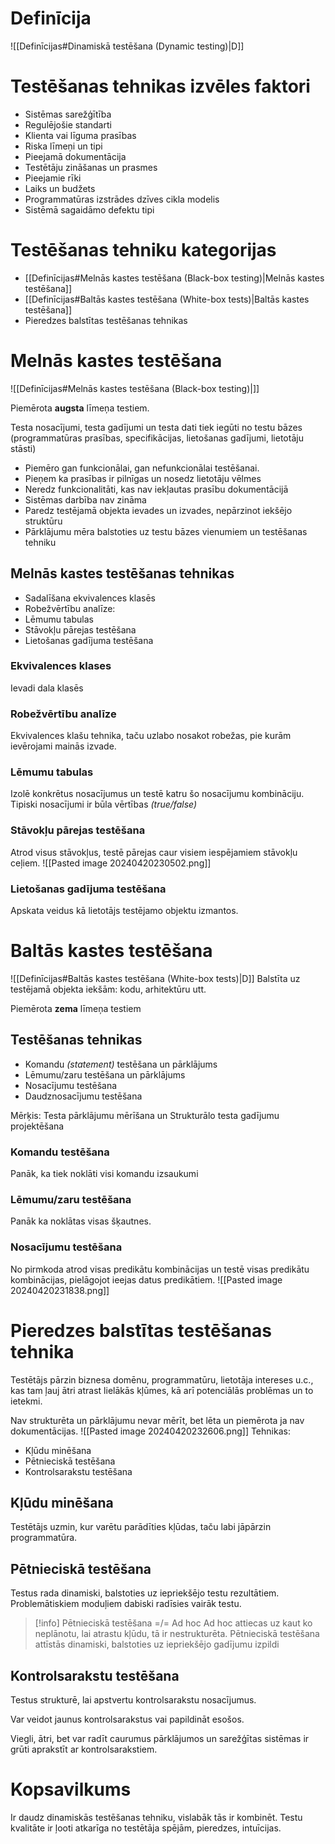 # Definīcija
![[Definīcijas#Dinamiskā testēšana (Dynamic testing)|D]]

# Testēšanas tehnikas izvēles faktori
- Sistēmas sarežģītība
- Regulējošie standarti
- Klienta vai līguma prasības
- Riska līmeņi un tipi
- Pieejamā dokumentācija
- Testētāju zināšanas un prasmes
- Pieejamie rīki
- Laiks un budžets
- Programmatūras izstrādes dzīves cikla modelis
- Sistēmā sagaidāmo defektu tipi

# Testēšanas tehniku kategorijas
- [[Definīcijas#Melnās kastes testēšana (Black-box testing)|Melnās kastes testēšana]]
- [[Definīcijas#Baltās kastes testēšana (White-box tests)|Baltās kastes testēšana]]
- Pieredzes balstītas testēšanas tehnikas

# Melnās kastes testēšana

![[Definīcijas#Melnās kastes testēšana (Black-box testing)|]]

Piemērota **augsta** līmeņa testiem.

Testa nosacījumi, testa gadījumi un testa dati tiek iegūti no testu bāzes (programmatūras prasības, specifikācijas, lietošanas gadījumi, lietotāju stāsti)

- Piemēro gan funkcionālai, gan nefunkcionālai testēšanai.
- Pieņem ka prasības ir pilnīgas un nosedz lietotāju vēlmes
- Neredz funkcionalitāti, kas nav iekļautas prasību dokumentācijā
- Sistēmas darbība nav zināma
- Paredz testējamā objekta ievades un izvades, nepārzinot iekšējo struktūru
- Pārklājumu mēra balstoties uz testu bāzes vienumiem un testēšanas tehniku

## Melnās kastes testēšanas tehnikas

- Sadalīšana ekvivalences klasēs
- Robežvērtību analīze: 
- Lēmumu tabulas
- Stāvokļu pārejas testēšana
- Lietošanas gadījuma testēšana

### Ekvivalences klases

Ievadi dala klasēs

### Robežvērtību analīze

Ekvivalences klašu tehnika, taču uzlabo nosakot robežas, pie kurām ievērojami mainās izvade.

### Lēmumu tabulas

Izolē konkrētus nosacījumus un testē katru šo nosacījumu kombināciju.
Tipiski nosacījumi ir būla vērtības *(true/false)*

### Stāvokļu pārejas testēšana

Atrod visus stāvokļus, testē pārejas caur visiem iespējamiem stāvokļu ceļiem.
![[Pasted image 20240420230502.png]]

### Lietošanas gadījuma testēšana

Apskata veidus kā lietotājs testējamo objektu izmantos.

# Baltās kastes testēšana
![[Definīcijas#Baltās kastes testēšana (White-box tests)|D]]
Balstīta uz testējamā objekta iekšām: kodu, arhitektūru utt.

Piemērota **zema** līmeņa testiem

## Testēšanas tehnikas

- Komandu *(statement)* testēšana un pārklājums
- Lēmumu/zaru testēšana un pārklājums
- Nosacījumu testēšana
- Daudznosacījumu testēšana

Mērķis: Testa pārklājumu mērīšana un Strukturālo testa gadījumu projektēšana


### Komandu testēšana
Panāk, ka tiek noklāti visi komandu izsaukumi

### Lēmumu/zaru testēšana
Panāk ka noklātas visas šķautnes.

### Nosacījumu testēšana
No pirmkoda atrod visas predikātu kombinācijas un testē visas predikātu kombinācijas, pielāgojot ieejas datus predikātiem.
![[Pasted image 20240420231838.png]]

# Pieredzes balstītas testēšanas tehnika

Testētājs pārzin biznesa domēnu, programmatūru, lietotāja intereses u.c., kas tam ļauj ātri atrast lielākās kļūmes, kā arī potenciālās problēmas un to ietekmi.

Nav strukturēta un pārklājumu nevar mērīt, bet lēta un piemērota ja nav dokumentācijas.
![[Pasted image 20240420232606.png]]
Tehnikas:
- Kļūdu minēšana
- Pētnieciskā testēšana
- Kontrolsarakstu testēšana

## Kļūdu minēšana

Testētājs uzmin, kur varētu parādīties kļūdas, taču labi jāpārzin programmatūra.

## Pētnieciskā testēšana

Testus rada dinamiski, balstoties uz iepriekšējo testu rezultātiem.
Problemātiskiem moduļiem dabiski radīsies vairāk testu.

>[!info]
>Pētnieciskā testēšana =/= Ad hoc
>Ad hoc attiecas uz kaut ko neplānotu, lai atrastu kļūdu, tā ir nestrukturēta.
>Pētnieciskā testēšana attīstās dinamiski, balstoties uz iepriekšējo gadījumu izpildi

## Kontrolsarakstu testēšana

Testus strukturē, lai apstvertu kontrolsarakstu nosacījumus.

Var veidot jaunus kontrolsarakstus vai papildināt esošos.

Viegli, ātri, bet var radīt caurumus pārklājumos un sarežģītas sistēmas ir grūti aprakstīt ar kontrolsarakstiem.

# Kopsavilkums

Ir daudz dinamiskās testēšanas tehniku, vislabāk tās ir kombinēt.
Testu kvalitāte ir ļooti atkarīga no testētāja spējām, pieredzes, intuīcijas.



